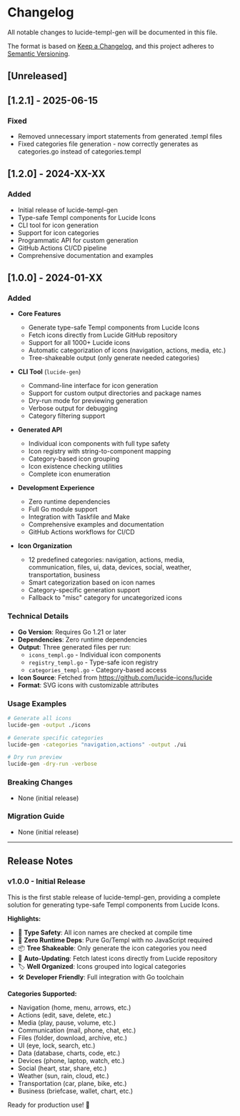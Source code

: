 # Changelog

All notable changes to lucide-templ-gen will be documented in this file.

The format is based on [Keep a Changelog](https://keepachangelog.com/en/1.0.0/),
and this project adheres to [Semantic Versioning](https://semver.org/spec/v2.0.0.html).

## [Unreleased]

## [1.2.1] - 2025-06-15

### Fixed
- Removed unnecessary import statements from generated .templ files
- Fixed categories file generation - now correctly generates as categories.go instead of categories.templ

## [1.2.0] - 2024-XX-XX

### Added
- Initial release of lucide-templ-gen
- Type-safe Templ components for Lucide Icons
- CLI tool for icon generation
- Support for icon categories
- Programmatic API for custom generation
- GitHub Actions CI/CD pipeline
- Comprehensive documentation and examples

## [1.0.0] - 2024-01-XX

### Added
- **Core Features**
  - Generate type-safe Templ components from Lucide Icons
  - Fetch icons directly from Lucide GitHub repository
  - Support for all 1000+ Lucide icons
  - Automatic categorization of icons (navigation, actions, media, etc.)
  - Tree-shakeable output (only generate needed categories)

- **CLI Tool** (`lucide-gen`)
  - Command-line interface for icon generation
  - Support for custom output directories and package names
  - Dry-run mode for previewing generation
  - Verbose output for debugging
  - Category filtering support

- **Generated API**
  - Individual icon components with full type safety
  - Icon registry with string-to-component mapping
  - Category-based icon grouping
  - Icon existence checking utilities
  - Complete icon enumeration

- **Development Experience**
  - Zero runtime dependencies
  - Full Go module support
  - Integration with Taskfile and Make
  - Comprehensive examples and documentation
  - GitHub Actions workflows for CI/CD

- **Icon Organization**
  - 12 predefined categories: navigation, actions, media, communication, files, ui, data, devices, social, weather, transportation, business
  - Smart categorization based on icon names
  - Category-specific generation support
  - Fallback to "misc" category for uncategorized icons

### Technical Details
- **Go Version**: Requires Go 1.21 or later
- **Dependencies**: Zero runtime dependencies
- **Output**: Three generated files per run:
  - `icons_templ.go` - Individual icon components
  - `registry_templ.go` - Type-safe icon registry
  - `categories_templ.go` - Category-based access
- **Icon Source**: Fetched from https://github.com/lucide-icons/lucide
- **Format**: SVG icons with customizable attributes

### Usage Examples
```bash
# Generate all icons
lucide-gen -output ./icons

# Generate specific categories
lucide-gen -categories "navigation,actions" -output ./ui

# Dry run preview
lucide-gen -dry-run -verbose
```

### Breaking Changes
- None (initial release)

### Migration Guide
- None (initial release)

---

## Release Notes

### v1.0.0 - Initial Release

This is the first stable release of lucide-templ-gen, providing a complete solution for generating type-safe Templ components from Lucide Icons.

**Highlights:**
- 🎯 **Type Safety**: All icon names are checked at compile time
- 🚀 **Zero Runtime Deps**: Pure Go/Templ with no JavaScript required  
- 📦 **Tree Shakeable**: Only generate the icon categories you need
- 🔄 **Auto-Updating**: Fetch latest icons directly from Lucide repository
- 🏷️ **Well Organized**: Icons grouped into logical categories
- 🛠️ **Developer Friendly**: Full integration with Go toolchain

**Categories Supported:**
- Navigation (home, menu, arrows, etc.)
- Actions (edit, save, delete, etc.)
- Media (play, pause, volume, etc.)
- Communication (mail, phone, chat, etc.)
- Files (folder, download, archive, etc.)
- UI (eye, lock, search, etc.)
- Data (database, charts, code, etc.)
- Devices (phone, laptop, watch, etc.)
- Social (heart, star, share, etc.)
- Weather (sun, rain, cloud, etc.)
- Transportation (car, plane, bike, etc.)
- Business (briefcase, wallet, chart, etc.)

Ready for production use! 🎉